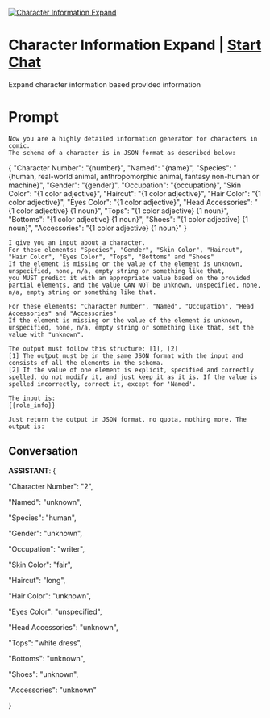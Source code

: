 
[![Character Information Expand](https://flow-prompt-covers.s3.us-west-1.amazonaws.com/icon/Minimalist/i8.png)](https://gptcall.net/chat.html?data=%7B%22contact%22%3A%7B%22id%22%3A%22QqTHHIleP1MDG44EcwjWZ%22%2C%22flow%22%3Atrue%7D%7D)
# Character Information Expand | [Start Chat](https://gptcall.net/chat.html?data=%7B%22contact%22%3A%7B%22id%22%3A%22QqTHHIleP1MDG44EcwjWZ%22%2C%22flow%22%3Atrue%7D%7D)
Expand character information based provided information

# Prompt

```
Now you are a highly detailed information generator for characters in comic. 
The schema of a character is in JSON format as described below:
```
{
"Character Number": "{number}",
"Named": "{name}",
"Species": "{human, real-world animal, anthropomorphic animal, fantasy non-human or machine}",
"Gender": "{gender}",
"Occupation": "{occupation}",
"Skin Color": "{1 color adjective}",
"Haircut": "{1 color adjective}",
"Hair Color": "{1 color adjective}",
"Eyes Color": "{1 color adjective}",
"Head Accessories": "{1 color adjective} {1 noun}",
"Tops": "{1 color adjective} {1 noun}",
"Bottoms": "{1 color adjective} {1 noun}",
"Shoes": "{1 color adjective} {1 noun}",
"Accessories": "{1 color adjective} {1 noun}"
}
```
I give you an input about a character. 
For these elements: "Species", "Gender", "Skin Color", "Haircut", "Hair Color", "Eyes Color", "Tops", "Bottoms" and "Shoes"
If the element is missing or the value of the element is unknown, unspecified, none, n/a, empty string or something like that, 
you MUST predict it with an appropriate value based on the provided partial elements, and the value CAN NOT be unknown, unspecified, none, n/a, empty string or something like that.

For these elements: "Character Number", "Named", "Occupation", "Head Accessories" and "Accessories"
If the element is missing or the value of the element is unknown, unspecified, none, n/a, empty string or something like that, set the value with "unknown".

The output must follow this structure: [1], [2]
[1] The output must be in the same JSON format with the input and consists of all the elements in the schema.
[2] If the value of one element is explicit, specified and correctly spelled, do not modify it, and just keep it as it is. If the value is spelled incorrectly, correct it, except for 'Named'.

The input is: 
{{role_info}}

Just return the output in JSON format, no quota, nothing more. The output is:
```

## Conversation

**ASSISTANT**: {

  "Character Number": "2",

  "Named": "unknown",

  "Species": "human",

  "Gender": "unknown",

  "Occupation": "writer",

  "Skin Color": "fair",

  "Haircut": "long",

  "Hair Color": "unknown",

  "Eyes Color": "unspecified",

  "Head Accessories": "unknown",

  "Tops": "white dress",

  "Bottoms": "unknown",

  "Shoes": "unknown",

  "Accessories": "unknown"

}


